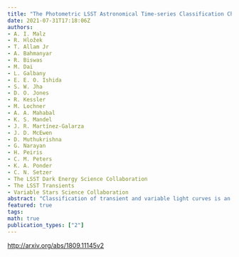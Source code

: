 ```yaml
---
title: "The Photometric LSST Astronomical Time-series Classification Challenge   (PLAsTiCC): Selection of a performance metric for classification   probabilities balancing diverse science goals"
date: 2021-07-31T17:18:06Z
authors:
- A. I. Malz
- R. Hložek
- T. Allam Jr
- A. Bahmanyar
- R. Biswas
- M. Dai
- L. Galbany
- E. E. O. Ishida
- S. W. Jha
- D. O. Jones
- R. Kessler
- M. Lochner
- A. A. Mahabal
- K. S. Mandel
- J. R. Martínez-Galarza
- J. D. McEwen
- D. Muthukrishna
- G. Narayan
- H. Peiris
- C. M. Peters
- K. A. Ponder
- C. N. Setzer
- The LSST Dark Energy Science Collaboration
- The LSST Transients
- Variable Stars Science Collaboration
abstract: "Classification of transient and variable light curves is an essential step in using astronomical observations to develop an understanding of their underlying physical processes. However, upcoming deep photometric surveys, including the Large Synoptic Survey Telescope (LSST), will produce a deluge of low signal-to-noise data for which traditional labeling procedures are inappropriate. Probabilistic classification is more appropriate for the data but are incompatible with the traditional metrics used on deterministic classifications. Furthermore, large survey collaborations intend to use these classification probabilities for diverse science objectives, indicating a need for a metric that balances a variety of goals. We describe the process used to develop an optimal performance metric for an open classification challenge that seeks probabilistic classifications and must serve many scientific interests. The Photometric LSST Astronomical Time-series Classification Challenge (PLAsTiCC) is an open competition aiming to identify promising techniques for obtaining classification probabilities of transient and variable objects by engaging a broader community both within and outside astronomy. Using mock classification probability submissions emulating archetypes of those anticipated of PLAsTiCC, we compare the sensitivity of metrics of classification probabilities under various weighting schemes, finding that they yield qualitatively consistent results. We choose as a metric for PLAsTiCC a weighted modification of the cross-entropy because it can be meaningfully interpreted. Finally, we propose extensions of our methodology to ever more complex challenge goals and suggest some guiding principles for approaching the choice of a metric of probabilistic classifications."
featured: true
tags:
math: true
publication_types: ["2"]
---
```

http://arxiv.org/abs/1809.11145v2